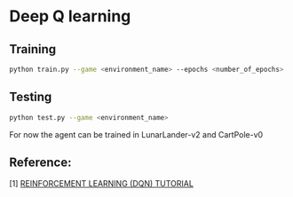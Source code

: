 # Deep Q learning
## Training
```bash
python train.py --game <environment_name> --epochs <number_of_epochs>
```
## Testing
```bash
python test.py --game <environment_name> 
```
For now the agent can be trained in LunarLander-v2 and CartPole-v0

## Reference:

[1] [REINFORCEMENT LEARNING (DQN) TUTORIAL](https://pytorch.org/tutorials/intermediate/reinforcement_q_learning.html)